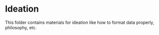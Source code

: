 # Ideation

This folder contains materials for ideation like how to format data properly, philosophy, etc. 
